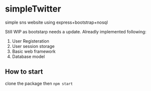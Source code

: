 # simpleTwitter
simple sns website using express+bootstrap+nosql

Still WIP as bootstarp needs a update. Alreadly implemented following:

1. User Registeration
2. User session storage
3. Basic web framework
4. Database model

## How to start
clone the package then `npm start`
